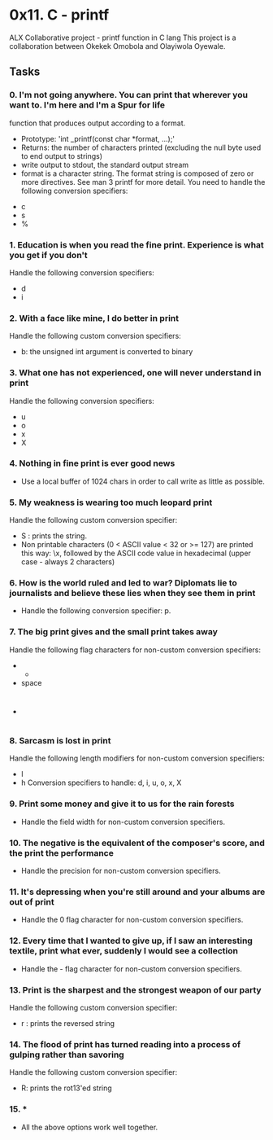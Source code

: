 # 0x11. C - printf
ALX Collaborative project - printf function in C lang
This project is a collaboration between Okekek Omobola and Olayiwola Oyewale.

## Tasks
### 0. I'm not going anywhere. You can print that wherever you want to. I'm here and I'm a Spur for life
function that produces output according to a format.
* Prototype: 'int _printf(const char *format, ...);'
* Returns: the number of characters printed (excluding the null byte used to end output to strings)
*  write output to stdout, the standard output stream
* format is a character string. The format string is composed of zero or more directives. See man 3 printf for more detail. You need to handle the following conversion specifiers:
 + c
 + s
 + %
### 1. Education is when you read the fine print. Experience is what you get if you don't
Handle the following conversion specifiers:
* d
* i
### 2. With a face like mine, I do better in print
Handle the following custom conversion specifiers:
* b: the unsigned int argument is converted to binary
### 3. What one has not experienced, one will never understand in print
Handle the following conversion specifiers:
* u
* o
* x
* X
### 4. Nothing in fine print is ever good news
* Use a local buffer of 1024 chars in order to call write as little as possible.
### 5. My weakness is wearing too much leopard print
Handle the following custom conversion specifier:
* S : prints the string.
* Non printable characters (0 < ASCII value < 32 or >= 127) are printed this way: \x, followed by the ASCII code value in hexadecimal (upper case - always 2 characters)
### 6. How is the world ruled and led to war? Diplomats lie to journalists and believe these lies when they see them in print
* Handle the following conversion specifier: p.
### 7. The big print gives and the small print takes away
Handle the following flag characters for non-custom conversion specifiers:
* +
* space
* #
### 8. Sarcasm is lost in print
Handle the following length modifiers for non-custom conversion specifiers:
* l
* h
Conversion specifiers to handle: d, i, u, o, x, X
### 9. Print some money and give it to us for the rain forests
* Handle the field width for non-custom conversion specifiers.
### 10. The negative is the equivalent of the composer's score, and the print the performance
* Handle the precision for non-custom conversion specifiers.
### 11. It's depressing when you're still around and your albums are out of print
* Handle the 0 flag character for non-custom conversion specifiers.
### 12. Every time that I wanted to give up, if I saw an interesting textile, print what ever, suddenly I would see a collection
* Handle the - flag character for non-custom conversion specifiers.
### 13. Print is the sharpest and the strongest weapon of our party
Handle the following custom conversion specifier:
* r : prints the reversed string
### 14. The flood of print has turned reading into a process of gulping rather than savoring
Handle the following custom conversion specifier:
* R: prints the rot13'ed string
### 15. *
* All the above options work well together.

